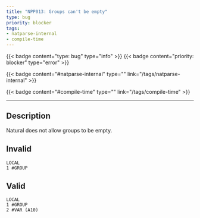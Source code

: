 ```yaml
---
title: "NPP013: Groups can't be empty"
type: bug
priority: blocker
tags:
- natparse-internal 
- compile-time 
---
```


{{< badge content="type: bug" type="info" >}}
{{< badge content="priority: blocker" type="error" >}}


{{< badge content="#natparse-internal" type="" link="/tags/natparse-internal" >}}

{{< badge content="#compile-time" type="" link="/tags/compile-time" >}}

---

## Description
Natural does not allow groups to be empty.

## Invalid

```natural
LOCAL
1 #GROUP
```

## Valid

```natural
LOCAL
1 #GROUP
2 #VAR (A10)
```
